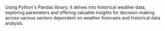 Using Python's Pandas library, it delves into historical weather data, exploring parameters and offering valuable insights for decision-making across various sectors dependent on weather forecasts and historical data analysis.
